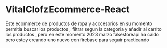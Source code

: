 # VitalClofzEcommerce-React
Este ecommerce de productos de ropa y acccesorios en su momento  permitia buscar los productos , filtrar segun la categoria  y añadir al carrito los productos , pero en este momento 2023 marzo fakestoreapi ha caido pero estoy creando uno nuevo con firebase para seguir practicando
